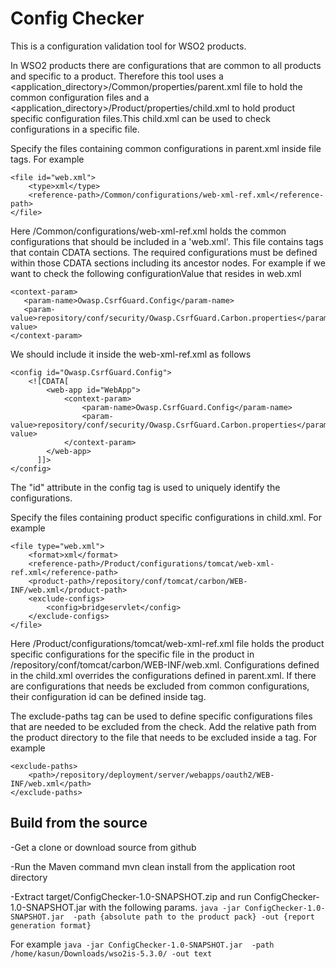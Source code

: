 # Config Checker
This is a configuration validation tool for WSO2 products.

In WSO2 products there are configurations that are common to all products and specific to a product. Therefore this tool uses a <application_directory>/Common/properties/parent.xml file to hold the common configuration files and a <application_directory>/Product/properties/child.xml to hold product specific configuration files.This child.xml can be used to check configurations in a specific file.

Specify the files containing common configurations in parent.xml inside file tags. For example

    <file id="web.xml">
        <type>xml</type>
        <reference-path>/Common/configurations/web-xml-ref.xml</reference-path>
    </file>
Here /Common/configurations/web-xml-ref.xml holds the common configurations that should be included in a 'web.xml'. This file contains tags that contain CDATA sections. The required configurations must be defined within those CDATA sections including its ancestor nodes. For example if we want to check the following configurationValue that resides in web.xml

    <context-param>
       <param-name>Owasp.CsrfGuard.Config</param-name>
       <param-value>repository/conf/security/Owasp.CsrfGuard.Carbon.properties</param-value>
    </context-param>
We should include it inside the web-xml-ref.xml as follows

    <config id="Owasp.CsrfGuard.Config">
        <![CDATA[
            <web-app id="WebApp">
                <context-param>
                    <param-name>Owasp.CsrfGuard.Config</param-name>
                    <param-value>repository/conf/security/Owasp.CsrfGuard.Carbon.properties</param-value>
                </context-param>
            </web-app>
          ]]>
    </config>
The "id" attribute in the config tag is used to uniquely identify the configurations.

Specify the files containing product specific configurations in child.xml. For example

    <file type="web.xml">
        <format>xml</format>
        <reference-path>/Product/configurations/tomcat/web-xml-ref.xml</reference-path>
        <product-path>/repository/conf/tomcat/carbon/WEB-INF/web.xml</product-path>
        <exclude-configs>
            <config>bridgeservlet</config>
        </exclude-configs>
    </file>
Here /Product/configurations/tomcat/web-xml-ref.xml file holds the product specific configurations for the specific file in the product in /repository/conf/tomcat/carbon/WEB-INF/web.xml. Configurations defined in the child.xml overrides the configurations defined in parent.xml. If there are configurations that needs be excluded from common configurations, their configuration id can be defined inside tag.

The exclude-paths tag can be used to define specific configurations files that are needed to be excluded from the check. Add the relative path from the product directory to the file that needs to be excluded inside a tag. For example

    <exclude-paths>
        <path>/repository/deployment/server/webapps/oauth2/WEB-INF/web.xml</path>
    </exclude-paths>

## Build from the source

-Get a clone or download source from github

-Run the Maven command mvn clean install from the application root directory

-Extract target/ConfigChecker-1.0-SNAPSHOT.zip and run ConfigChecker-1.0-SNAPSHOT.jar with the following params.
`java -jar ConfigChecker-1.0-SNAPSHOT.jar  -path {absolute path to the product pack} -out {report generation format}`


For example `java -jar ConfigChecker-1.0-SNAPSHOT.jar  -path /home/kasun/Downloads/wso2is-5.3.0/ -out text`


